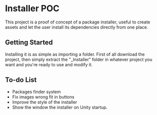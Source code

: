 # Installer POC

This project is a proof of concept of a package installer, useful to create assets and let the user install its dependencies directly from one place.

## Getting Started

Installing it is as simple as importing a folder.
First of all download the project, then simply extract the "_Installer" folder in whatever project you want and you're ready to use and modify it.

 
## To-do List

* Packages finder system
* Fix images wrong fit in buttons
* Improve the style of the installer
* Show the window the installer on Unity startup.
